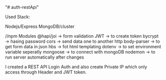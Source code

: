 "# auth-restApi" 
 
Used Stack:

Nodejs/Express
MongoDB/cluster

//npm Modules
@hapi/joi -> form validation
JWT ->  to create token
bycrypt -> hasing password
cors -> send data one to another http
body-parser -> to get form data in json
hbs -> fot html templating
dotenv -> to set environment variable seperatly
mongoose -> to connect with mongoDB
nodemon -> to run server automatically after changes


I created a REST API Login Auth and also create Private IP which only access through Header and JWT token.

